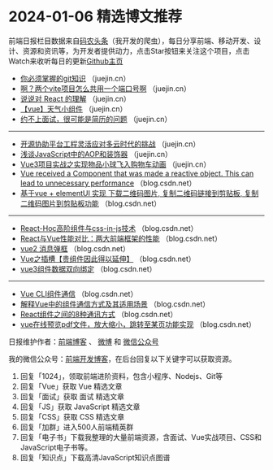 # 2024-01-06 精选博文推荐

前端日报栏目数据来自[码农头条](http://toutiao.qdkfweb.cn/)（我开发的爬虫），每日分享前端、移动开发、设计、资源和资讯等，为开发者提供动力，点击Star按钮来关注这个项目，点击Watch来收听每日的更新[Github主页](https://github.com/kujian/frontendDaily)
* [你必须掌握的git知识](https://juejin.cn/post/7319541572047667227) （juejin.cn）
* [啊？两个vite项目怎么共用一个端口号啊](https://juejin.cn/post/7319699173740363802) （juejin.cn）
* [说说对 React 的理解](https://juejin.cn/post/7319669728820084775) （juejin.cn）
* [【vue】天气小组件](https://juejin.cn/post/7320082701213286412) （juejin.cn）
* [约不上面试，很可能是简历的问题](https://juejin.cn/post/7320052254374101001) （juejin.cn）

***
* [开源协助平台工程灵活应对多云时代的挑战](https://juejin.cn/post/7319387945784393762) （juejin.cn）
* [浅谈JavaScript中的AOP和装饰器](https://juejin.cn/post/7319541661151330342) （juejin.cn）
* [Vue3项目实战之实现物品小球飞入购物车动画](https://juejin.cn/post/7320231441707040768) （juejin.cn）
* [Vue received a Component that was made a reactive object. This can lead to unnecessary performance](https://blog.csdn.net/valsedefleurs/article/details/135411792) （blog.csdn.net）
* [基于vue + elementUI 实现 下载二维码图片, 复制二维码链接到剪贴板, 复制二维码图片到剪贴板功能](https://blog.csdn.net/weixin_42029873/article/details/135390984) （blog.csdn.net）

***
* [React-Hoc高阶组件与css-in-js技术](https://blog.csdn.net/cc2231293148/article/details/135391216) （blog.csdn.net）
* [React与Vue性能对比：两大前端框架的性能](https://blog.csdn.net/pantouyuchiyu/article/details/135410230) （blog.csdn.net）
* [vue2 消息弹框](https://blog.csdn.net/weixin_60906876/article/details/135403587) （blog.csdn.net）
* [Vue之插槽【贵组件因此得以延伸】](https://blog.csdn.net/zrblue/article/details/135406207) （blog.csdn.net）
* [vue3组件数据双向绑定](https://blog.csdn.net/TZ1284063988/article/details/135406453) （blog.csdn.net）

***
* [Vue CLI组件通信](https://blog.csdn.net/m0_62943934/article/details/135407181) （blog.csdn.net）
* [解释Vue中的组件通信方式及其适用场景](https://blog.csdn.net/qq_42431718/article/details/135402046) （blog.csdn.net）
* [React组件之间的8种通讯方式](https://blog.csdn.net/m0_68271787/article/details/135390015) （blog.csdn.net）
* [vue在线预览pdf文件，放大缩小，跳转至某页功能实现](https://blog.csdn.net/weixin_56455823/article/details/135404788) （blog.csdn.net）

日报维护作者：[前端博客](https://qdkfweb.cn/) 、 [微博](http://weibo.com/kujian) 和 [微信公众号](https://open.weixin.qq.com/qr/code?username=caibaojian_com)

我的微信公众号：[前端开发博客](https://open.weixin.qq.com/qr/code?username=caibaojian_com)，在后台回复以下关键字可以获取资源。

1. 回复「1024」，领取前端进阶资料，包含小程序、Nodejs、Git等
2. 回复「Vue」获取 Vue 精选文章
3. 回复「面试」获取 面试 精选文章
4. 回复「JS」获取 JavaScript 精选文章
5. 回复「CSS」获取 CSS 精选文章
6. 回复「加群」进入500人前端精英群
7. 回复「电子书」下载我整理的大量前端资源，含面试、Vue实战项目、CSS和JavaScript电子书等。
8. 回复「知识点」下载高清JavaScript知识点图谱